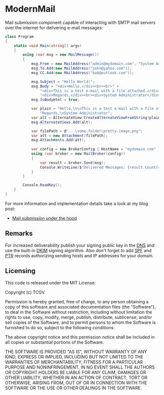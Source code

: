 # ModernMail
Mail submission component capable of interacting with SMTP mail servers over the internet for delivering e-mail messages:

```c#
class Program
{
    static void Main(string[] args)
    {
        using (var msg = new MailMessage())
        {
            msg.From = new MailAddress("admin@mydomain.com", "System Administrator");
            msg.To.Add(new MailAddress("john@yahoo.com"));
            msg.CC.Add(new MailAddress("bob@outlook.com"));

            msg.Subject = "Hello World!";
            msg.Body = "<div>Hello,</div><br><br>" +
                "<div>This is a test e-mail with a file attached.</div><br><br>" +
                "<div>Regards,</div><br><div>System Administrator</div>";
            msg.IsBodyHtml = true;

            var plain = "Hello,\n\nThis is a test e-mail with a file attached.\n\n" +
                "Regards,\nSystem Administrator";
            var alt = AlternateView.CreateAlternateViewFromString(plain, new ContentType("text/plain"));
            msg.AlternateViews.Add(alt);

            var filePath = @"...\some-folder\pretty-image.png";
            var att = new Attachment(filePath);
            msg.Attachments.Add(att);
                
            var config = new BrokerConfig { HostName = "mydomain.com" };
            using (var broker = new MailBroker(config))
            {
                var result = broker.Send(msg);
                Console.WriteLine($"Delivered Messages: {result.Count(r => r.Delivered)}");
            }
        }

        Console.ReadKey();
    }
}
```

For more information and implementation details take a look at my blog post:
* [Mail submission under the hood](https://thomasvilhena.com/2020/01/mail-submission-under-the-hood)

## Remarks

For increased deliverability publish your signing public key in the [DNS](https://en.wikipedia.org/wiki/Domain_Name_System) and use the built-in [DKIM](https://en.wikipedia.org/wiki/DomainKeys_Identified_Mail) signing algorithm. Also don't forget to add [SPF](https://en.wikipedia.org/wiki/Sender_Policy_Framework) and [PTR](https://en.wikipedia.org/wiki/Reverse_DNS_lookup) records authorizing sending hosts and IP addresses for your domain.

## Licensing

This code is released under the MIT License:

Copyright (c) TCGV.

Permission is hereby granted, free of charge, to any person obtaining a copy
of this software and associated documentation files (the "Software"), to deal
in the Software without restriction, including without limitation the rights
to use, copy, modify, merge, publish, distribute, sublicense, and/or sell
copies of the Software, and to permit persons to whom the Software is
furnished to do so, subject to the following conditions:

The above copyright notice and this permission notice shall be included in
all copies or substantial portions of the Software.

THE SOFTWARE IS PROVIDED "AS IS", WITHOUT WARRANTY OF ANY KIND, EXPRESS OR
IMPLIED, INCLUDING BUT NOT LIMITED TO THE WARRANTIES OF MERCHANTABILITY,
FITNESS FOR A PARTICULAR PURPOSE AND NONINFRINGEMENT. IN NO EVENT SHALL THE
AUTHORS OR COPYRIGHT HOLDERS BE LIABLE FOR ANY CLAIM, DAMAGES OR OTHER
LIABILITY, WHETHER IN AN ACTION OF CONTRACT, TORT OR OTHERWISE, ARISING FROM,
OUT OF OR IN CONNECTION WITH THE SOFTWARE OR THE USE OR OTHER DEALINGS IN
THE SOFTWARE.
